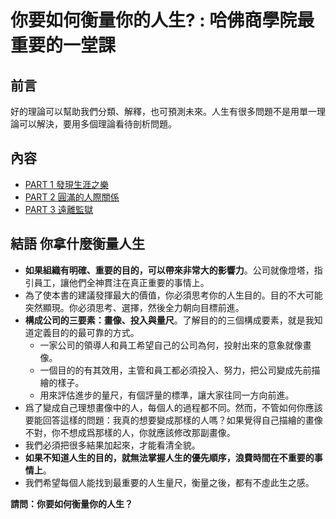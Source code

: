 # 你要如何衡量你的人生? : 哈佛商學院最重要的一堂課

## 前言

好的理論可以幫助我們分類、解釋，也可預測未來。人生有很多問題不是用單一理論可以解決，要用多個理論看待剖析問題。

## 內容

- [PART 1 發現生涯之樂](PART%201%20發現生涯之樂.md)
- [PART 2 圓滿的人際關係](PART%202%20圓滿的人際關係.md)
- [PART 3 遠離監獄](PART%203%20遠離監獄.md)

## 結語 你拿什麼衡量人生

- **如果組織有明確、重要的目的，可以帶來非常大的影響力**。公司就像燈塔，指引員工，讓他們全神貫注在真正重要的事情上。
- 為了使本書的建議發揮最大的價值，你必須思考你的人生目的。目的不大可能突然顯現。你必須思考、選擇，然後全力朝向目標前進。
- **構成公司的三要素：畫像、投入與量尺**。了解目的的三個構成要素，就是我知道定義目的的最可靠的方式。
	- 一家公司的領導人和員工希望自己的公司為何，投射出來的意象就像畫像。
	- 一個目的的有其效用，主管和員工都必須投入、努力，把公司變成先前描繪的樣子。
	- 用來評估進步的量尺，有個評量的標準，讓大家往同一方向前進。
- 爲了變成自己理想畫像中的人，每個人的過程都不同。然而，不管如何你應該要能回答這樣的問題：我真的想要變成那樣的人嗎？如果覺得自己描繪的畫像不對，你不想成爲那樣的人，你就應該修改那副畫像。
- 我們必須把很多結果加起來，才能看清全貌。
- **如果不知道人生的目的，就無法掌握人生的優先順序，浪費時間在不重要的事情上**。
- 我們希望每個人能找到最重要的人生量尺，衡量之後，都有不虛此生之感。

**請問：你要如何衡量你的人生？**
